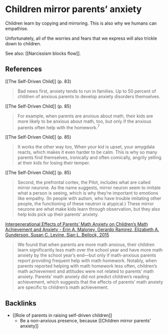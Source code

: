 # Children mirror parents’ anxiety
Children learn by copying and mirroring. This is also why we humans can empathise.

Unfortunately, all of the worries and fears that we express will also trickle down to children.

See also: [[Narcissism blocks flow]].

## References
[[The Self-Driven Child]] (p. 83)
> Bad news first, anxiety tends to run in families. Up to 50 percent of children of anxious parents to develop anxiety disorders themselves.

[[The Self-Driven Child]] (p. 85)
> For example, when parents are anxious about math, their kids are more likely to be anxious about math, too, but only if the anxious parents often help with the homework.<sup>7</sup>

[[The Self-Driven Child]] (p. 85)
> It works the other way too, When your kid is upset, your amygdala reacts, which makes it even harder to be calm. This is why so many parents find themselves, ironically and often comically, angrily yelling at their kids for losing their temper.

[[The Self-Driven Child]] (p. 85)
> Second, the prefrontal cortex, the Pilot, includes what are called mirror neurone. As the name suggests, mirror neuron seem to imitate what a person is seeing, which is why they’re important to emotions like empathy. (In people with autism, who have trouble imitating other people, the functioning of these neutron is atypical.) These mirror neurone are what make kids learn through observation, but they also help kids pick up their parents’ anxiety.

[Intergenerational Effects of Parents’ Math Anxiety on Children’s Math Achievement and Anxiety - Erin A. Maloney, Gerardo Ramirez, Elizabeth A. Gunderson, Susan C. Levine, Sian L. Beilock, 2015](https://journals.sagepub.com/doi/abs/10.1177/0956797615592630)
> We found that when parents are more math anxious, their children learn significantly less math over the school year and have more math anxiety by the school year’s end—but only if math-anxious parents report providing frequent help with math homework. Notably, when parents reported helping with math homework less often, children’s math achievement and attitudes were not related to parents’ math anxiety. Parents’ math anxiety did not predict children’s reading achievement, which suggests that the effects of parents’ math anxiety are specific to children’s math achievement.

## Backlinks
* [[Role of parents in raising self-driven children]]
	* Be a non-anxious presence, because [[Children mirror parents’ anxiety]]

<!-- #evergreen -->

<!-- {BearID:790C1416-BCBF-489B-B435-46F55CD4FD01-41464-00005873767A1C1C} -->
